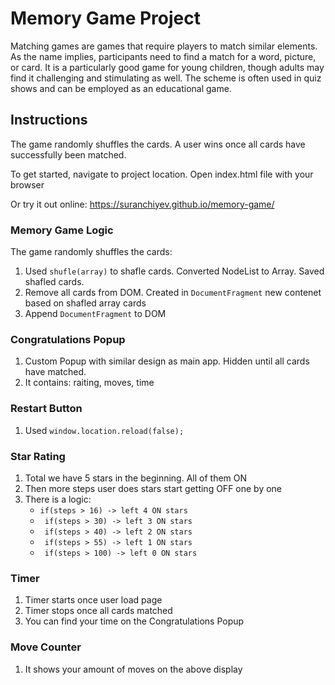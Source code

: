 # Memory Game Project
Matching games are games that require players to match similar elements. As the name implies, participants need to find a match for a word, picture, or card. It is a particularly good game for young children, though adults may find it challenging and stimulating as well. The scheme is often used in quiz shows and can be employed as an educational game.
## Instructions

The game randomly shuffles the cards. A user wins once all cards have successfully been matched.

To get started, navigate to project location. Open index.html file with your browser 

Or try it out online: https://suranchiyev.github.io/memory-game/

### Memory Game Logic
The game randomly shuffles the cards:
   1. Used <code>shufle(array)</code> to shafle cards. Converted NodeList to Array. Saved shafled cards.
   2. Remove all cards from DOM. Created in <code>DocumentFragment</code> new contenet based on shafled array cards
   3. Append <code>DocumentFragment</code> to DOM
### Congratulations Popup
   1. Custom Popup with similar design as main app. Hidden until all cards have matched.
   2. It contains: raiting, moves, time
### Restart Button 
   1. Used <code>window.location.reload(false);</code>
### Star Rating
   1. Total we have 5 stars in the beginning. All of them ON
   2. Then more steps user does stars start getting OFF one by one
   3. There is a logic:
       <ul>
          <li><code>if(steps > 16) -> left 4 ON stars</code></li>
          <li><code> if(steps > 30) -> left 3 ON stars </code></li>
          <li><code> if(steps > 40) -> left 2 ON stars </code></li>
          <li><code> if(steps > 55) -> left 1 ON stars </code></li>
          <li><code> if(steps > 100) -> left 0 ON stars </code></li>
       </ul>
### Timer
   1. Timer starts once user load page
   2. Timer stops once all cards matched
   3. You can find your time on the Congratulations Popup
### Move Counter
   1. It shows your amount of moves on the above display

   
   

